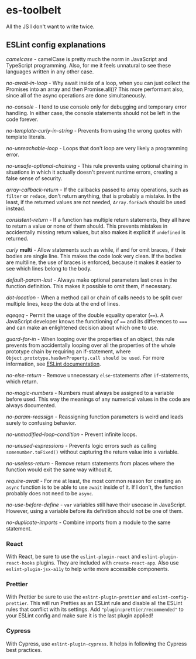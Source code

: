 # es-toolbelt

All the JS I don't want to write twice.

## ESLint config explanations

_camelcase_ - camelCase is pretty much the norm in JavaScript and TypeScript programming. Also, for
me it feels unnatural to see these languages written in any other case.

_no-await-in-loop_ - Why await inside of a loop, when you can just collect the Promises into an
array and then Promise.all()? This more performant also, since all of the async operations are done
simultaneously.

_no-console_ - I tend to use console only for debugging and temporary error handling. In either
case, the console statements should not be left in the code forever.

_no-template-curly-in-string_ - Prevents from using the wrong quotes with template literals.

_no-unreachable-loop_ - Loops that don't loop are very likely a programming error.

_no-unsafe-optional-chaining_ - This rule prevents using optional chaining in situations in which
it actually doesn't prevent runtime errors, creating a false sense of security.

_array-callback-return_ - If the callbacks passed to array operations, such as `filter` or
`reduce`, don't return anything, that is probably a mistake. In the least, if the returned values
are not needed, `Array.forEach` should be used instead.

_consistent-return_ - If a function has multiple return statements, they all have to return a value
or none of them should. This prevents mistakes in accidentally missing return values, but also
makes it explicit if `undefined` is returned.

_curly_ __multi__ - Allow statements such as while, if and for omit braces, if their bodies are
single line. This makes the code look very clean. If the bodies are multiline, the use of braces is
enforced, because it makes it easier to see which lines belong to the body.

_default-param-last_ - Always make optional parameters last ones in the function definition. This
makes it possible to omit them, if necessary.

_dot-location_ - When a method call or chain of calls needs to be split over multiple lines, keep
the dots at the end of lines.

_eqeqeq_ - Permit the usage of the double equality operator (`==`). A JavaScript developer knows
the functioning of `==` and its differences to `===` and can make an enlightened decision about
which one to use.

_guard-for-in_ - When looping over the properties of an object, this rule prevents from
accidentally looping over all the properties of the whole prototype chain by requiring an
if-statement, where `Object.prototype.hasOwnProperty.call should be used`. For more information,
see [ESLint documentation](https://eslint.org/docs/rules/guard-for-in).

_no-else-return_ - Remove unnecessary `else`-statements after `if`-statements, which return.

_no-magic-numbers_ - Numbers must always be assigned to a variable before used. This way the
meanings of any numerical values in the code are always documented.

_no-param-reassign_ - Reassigning function parameters is weird and leads surely to confusing
behavior.

_no-unmodified-loop-condition_ - Prevent infinite loops.

_no-unused-expressions_ - Prevents logic errors such as calling `somenumber.toFixed()` without
capturing the return value into a variable.

_no-useless-return_ - Remove return statements from places where the function would exit the same
way without it.

_require-await_ - For me at least, the most common reason for creating an `async` function is to be
able to use `await` inside of it. If I don't, the function probably does not need to be `async`.

_no-use-before-define_ - `var` variables still have their usecase in JavaScript. However, using a
variable before its definition should not be one of them.

_no-duplicate-imports_ - Combine imports from a module to the same statement.

### React

With React, be sure to use the `eslint-plugin-react` and `eslint-plugin-react-hooks` plugins. They
are included with `create-react-app`. Also use `eslint-plugin-jsx-a11y` to help write more accessible components.

### Prettier

With Prettier be sure to use the `eslint-plugin-prettier` and `eslint-config-prettier`. This will run Pretties as an ESLint rule and
disable all the ESLint rules that conflict with its settings. Add `"plugin:prettier/recommended"` to your ESLint config and make sure it is the last plugin applied!

### Cypress

With Cypress, use `eslint-plugin-cypress`. It helps in following the Cypress best practices.
